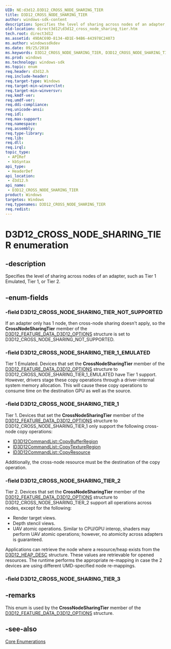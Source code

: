 ```yaml
---
UID: NE:d3d12.D3D12_CROSS_NODE_SHARING_TIER
title: D3D12_CROSS_NODE_SHARING_TIER
author: windows-sdk-content
description: Specifies the level of sharing across nodes of an adapter, such as Tier 1 Emulated, Tier 1, or Tier 2.
old-location: direct3d12\d3d12_cross_node_sharing_tier.htm
tech.root: direct3d12
ms.assetid: 49DAC69D-8134-4D1E-94B6-443978C24073
ms.author: windowssdkdev
ms.date: 09/25/2018
ms.keywords: D3D12_CROSS_NODE_SHARING_TIER, D3D12_CROSS_NODE_SHARING_TIER enumeration, D3D12_CROSS_NODE_SHARING_TIER_1, D3D12_CROSS_NODE_SHARING_TIER_1_EMULATED, D3D12_CROSS_NODE_SHARING_TIER_2, D3D12_CROSS_NODE_SHARING_TIER_NOT_SUPPORTED, d3d12/D3D12_CROSS_NODE_SHARING_TIER, d3d12/D3D12_CROSS_NODE_SHARING_TIER_1, d3d12/D3D12_CROSS_NODE_SHARING_TIER_1_EMULATED, d3d12/D3D12_CROSS_NODE_SHARING_TIER_2, d3d12/D3D12_CROSS_NODE_SHARING_TIER_NOT_SUPPORTED, direct3d12.d3d12_cross_node_sharing_tier
ms.prod: windows
ms.technology: windows-sdk
ms.topic: enum
req.header: d3d12.h
req.include-header: 
req.target-type: Windows
req.target-min-winverclnt: 
req.target-min-winversvr: 
req.kmdf-ver: 
req.umdf-ver: 
req.ddi-compliance: 
req.unicode-ansi: 
req.idl: 
req.max-support: 
req.namespace: 
req.assembly: 
req.type-library: 
req.lib: 
req.dll: 
req.irql: 
topic_type:
 - APIRef
 - kbSyntax
api_type:
 - HeaderDef
api_location:
 - d3d12.h
api_name:
 - D3D12_CROSS_NODE_SHARING_TIER
product: Windows
targetos: Windows
req.typenames: D3D12_CROSS_NODE_SHARING_TIER
req.redist: 
---
```


# D3D12_CROSS_NODE_SHARING_TIER enumeration


## -description


Specifies the level of sharing across nodes of an adapter, such as Tier 1 Emulated, Tier 1, or Tier 2.
        


## -enum-fields




### -field D3D12_CROSS_NODE_SHARING_TIER_NOT_SUPPORTED

If an adapter only has 1 node, then cross-node sharing doesn't apply, so
              the <b>CrossNodeSharingTier</b> member of the <a href="https://msdn.microsoft.com/3193E3CC-C6CA-43D4-8D8C-41B7FCEE2BDF">D3D12_FEATURE_DATA_D3D12_OPTIONS</a> structure
              is set to D3D12_CROSS_NODE_SHARING_NOT_SUPPORTED.
            


### -field D3D12_CROSS_NODE_SHARING_TIER_1_EMULATED

Tier 1 Emulated.
            Devices that set
            the <b>CrossNodeSharingTier</b> member of the <a href="https://msdn.microsoft.com/3193E3CC-C6CA-43D4-8D8C-41B7FCEE2BDF">D3D12_FEATURE_DATA_D3D12_OPTIONS</a> structure
            to D3D12_CROSS_NODE_SHARING_TIER_1_EMULATED have Tier 1 support.
            However, drivers stage these copy operations through a driver-internal system memory allocation.
            This will cause these copy operations to consume time on the destination GPU as well as the source.
          


### -field D3D12_CROSS_NODE_SHARING_TIER_1

Tier 1.
            Devices that set
            the <b>CrossNodeSharingTier</b> member of the <a href="https://msdn.microsoft.com/3193E3CC-C6CA-43D4-8D8C-41B7FCEE2BDF">D3D12_FEATURE_DATA_D3D12_OPTIONS</a> structure
            to D3D12_CROSS_NODE_SHARING_TIER_1 only support the following cross-node copy operations:
            

<ul>
<li>
<a href="https://msdn.microsoft.com/46F89B85-EDAA-4095-B6C6-4CC47F972F09">ID3D12CommandList::CopyBufferRegion</a>
</li>
<li>
<a href="https://msdn.microsoft.com/2EAFC6B9-376C-4801-8E53-BF0DB08943AA">ID3D12CommandList::CopyTextureRegion</a>
</li>
<li>
<a href="https://msdn.microsoft.com/EFC305CF-FBA9-4192-999B-6C6BFCDFF51F">ID3D12CommandList::CopyResource</a>
</li>
</ul>
Additionally, the cross-node resource must be the destination of the copy operation.
          


### -field D3D12_CROSS_NODE_SHARING_TIER_2

Tier 2.
            Devices that set
            the <b>CrossNodeSharingTier</b> member of the <a href="https://msdn.microsoft.com/3193E3CC-C6CA-43D4-8D8C-41B7FCEE2BDF">D3D12_FEATURE_DATA_D3D12_OPTIONS</a> structure
            to D3D12_CROSS_NODE_SHARING_TIER_2 support all operations across nodes, except for the following:
            

<ul>
<li>Render target views.
              </li>
<li>Depth stencil views.
              </li>
<li>UAV atomic operations.
                Similar to CPU/GPU interop, shaders may perform UAV atomic operations; however, no atomicity across adapters is guaranteed.
              </li>
</ul>
Applications can retrieve the node where a resource/heap exists from the <a href="https://msdn.microsoft.com/3A473476-F37E-4F01-B121-87E998EE9411">D3D12_HEAP_DESC</a> structure.
            These values are retrievable for opened resources.
            The runtime performs the appropriate re-mapping in case the 2 devices are using different UMD-specified node re-mappings.
          


### -field D3D12_CROSS_NODE_SHARING_TIER_3




## -remarks



This enum is used by
          the <b>CrossNodeSharingTier</b> member of the <a href="https://msdn.microsoft.com/3193E3CC-C6CA-43D4-8D8C-41B7FCEE2BDF">D3D12_FEATURE_DATA_D3D12_OPTIONS</a> structure.
        




## -see-also




<a href="https://msdn.microsoft.com/76E76C85-128E-4F0E-9711-C72C4CF6C835">Core Enumerations</a>
 

 

